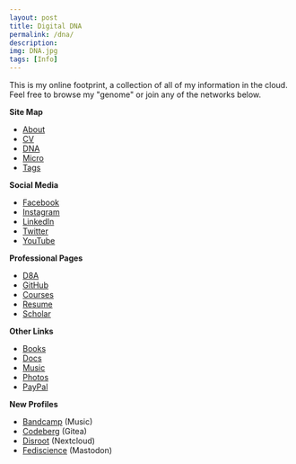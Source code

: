 ```yaml
---
layout: post
title: Digital DNA
permalink: /dna/
description: 
img: DNA.jpg
tags: [Info]
---
```


This is my online footprint, a collection of all of my information in the cloud.  Feel free to browse my "genome" or join any of the networks below.

**Site Map**

* <a href="{{ site.baseurl }}/about">About</a>
* <a href="{{ site.baseurl }}/cv">CV</a>
* <a href="{{ site.baseurl }}/dna">DNA</a>
* <a href="{{ site.baseurl }}/micro">Micro</a>
* <a href="{{ site.baseurl }}/tags">Tags</a>

**Social Media**

* <a href="https://www.facebook.com/megdna" target="_blank">Facebook</a>
* <a href="https://www.instagram.com/megdna" target="_blank">Instagram</a>
* <a href="https://www.linkedin.com/in/megdna" target="_blank">LinkedIn</a>
* <a href="https://twitter.com/megdna" target="_blank">Twitter</a>
* <a href="https://www.youtube.com/user/megdna" target="_blank">YouTube</a>

**Professional Pages**

* <a href="https://d8a.org" target="_blank">D8A</a>
* <a href="https://github.com/megdna" target="_blank">GitHub</a>
* <a href="https://docs.google.com/spreadsheets/d/1GImCrgv1_oDjbwko56bEv5TPY0pukVJu8CSqIV85e-k" target="_blank">Courses</a>
* <a href="https://docs.google.com/document/d/1O69ugznjR-NY9WaTPyifziZ1x4IilDXzXPV-xYB6xn4" target="_blank">Resume</a>
* <a href="https://scholar.google.com/citations?user=XyQXaocAAAAJ" target="_blank">Scholar</a>

**Other Links**

* <a href="https://books.google.com/books?uid=112842747224626688959" target="_blank">Books</a>
* <a href="https://drive.google.com/drive/folders/0B0yX9-65yPSFb1o3Zk1ZT2I3d2M?resourcekey=0-uXCWyuR2Y28Us1uGJivMKA" target="_blank">Docs</a>
* <a href="https://music.youtube.com/channel/UCLZi3C4ig4z9eqw5t5jsaHw" target="_blank">Music</a>
* <a href="https://photos.app.goo.gl/4L6oXCuyH4AYKMPT6" target="_blank">Photos</a>
* <a href="https://paypal.me/megdna" target="_blank">PayPal</a>

**New Profiles**

* <a href="https://bandcamp.com/megdna" target="_blank">Bandcamp</a> (Music)
* <a href="https://codeberg.org/meg" target="_blank">Codeberg</a> (Gitea)
* <a href="https://cloud.disroot.org/s/omCC72TMc5YXage" target="_blank">Disroot</a> (Nextcloud)
* <a href="https://fediscience.org/@meg" target="_blank">Fediscience</a> (Mastodon)
